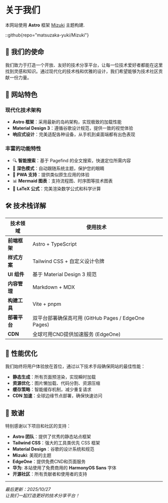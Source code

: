 # 关于我们

本网站使用 **Astro** 框架 [Mizuki](https://github.com/matsuzaka-yuki/mizuki) 主题构建.

::github{repo="matsuzaka-yuki/Mizuki"}

## 🎯 我们的使命

我们致力于打造一个开放、友好的技术分享平台，让每一位技术爱好者都能在这里找到灵感和知识。通过现代化的技术栈和优雅的设计，我们希望能够为技术社区贡献一份力量。

## 🌟 网站特色

### 现代化技术架构
- **Astro 框架**：采用最新的岛屿架构，实现极致的加载性能
- **Material Design 3**：遵循谷歌设计规范，提供一致的视觉体验
- **响应式设计**：完美适配各种设备，从手机到桌面端都有出色表现

### 丰富的功能特性
- 🔍 **智能搜索**：基于 Pagefind 的全文搜索，快速定位所需内容
- 🌙 **深色模式**：自动跟随系统主题，保护您的眼睛
- 📱 **PWA 支持**：提供类似原生应用的体验
- 📊 **Mermaid 图表**：支持流程图、时序图等技术图表
- 📐 **LaTeX 公式**：完美渲染数学公式和科学计算

## 🛠️ 技术栈详解

| 技术领域      | 使用技术                                      |
|-----------|-------------------------------------------|
| **前端框架**  | Astro + TypeScript                        |
| **样式方案**  | Tailwind CSS + 自定义设计令牌                    |
| **UI 组件** | 基于 Material Design 3 规范                   |
| **内容管理**  | Markdown + MDX                            |
| **构建工具**  | Vite + pnpm                               |
| **部署平台**  | 双平台部署确保高可用 (GitHub Pages / EdgeOne Pages) |
| **CDN**   | 全球可用CND提供加速服务 (EdgeOne)                   |


## 🚀 性能优化

我们始终将用户体验放在首位，通过以下技术手段确保网站的最佳性能：

- **静态生成**：所有页面预渲染，实现瞬时加载
- **资源优化**：图片懒加载、代码分割、资源压缩
- **缓存策略**：智能缓存机制，减少重复请求
- **CDN 加速**：全球边缘节点部署，确保快速访问



## 🙏 致谢

特别感谢以下项目和社区的支持：

- **Astro 团队**：提供了优秀的静态站点框架
- **Tailwind CSS**：强大的工具类优先 CSS 框架
- **Material Design**：谷歌的设计系统和规范
- **Mizuki**: 美观的主题
- **EdgeOne**：提供免费CND和页面服务
- **华为**: 本站使用了免费商用的 **HarmonyOS Sans** 字体
- **开源社区**：所有贡献者和使用者的支持

---

*最后更新：2025/10/27*  
*让我们一起打造更好的技术分享平台！*